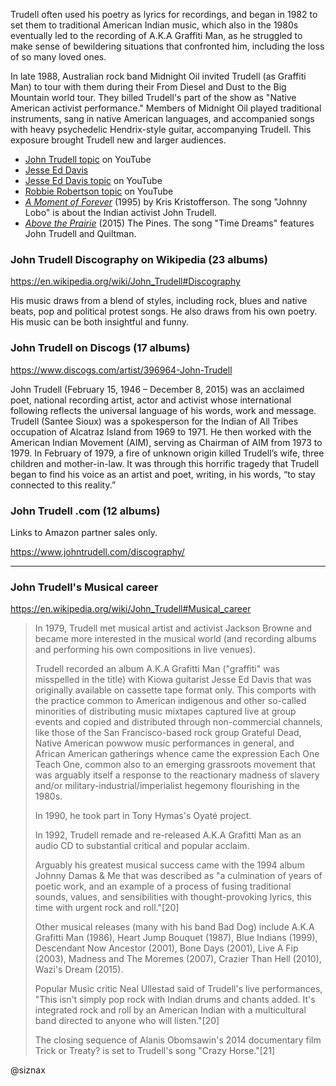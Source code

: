 Trudell often used his poetry as lyrics for recordings, and began in
1982 to set them to traditional American Indian music, which also in
the 1980s eventually led to the recording of A.K.A Graffiti Man, as
he struggled to make sense of bewildering situations that confronted
him, including the loss of so many loved ones.

In late 1988, Australian rock band Midnight Oil invited Trudell (as
Graffiti Man) to tour with them during their From Diesel and Dust to
the Big Mountain world tour. They billed Trudell's part of the show
as "Native American activist performance." Members of Midnight Oil
played traditional instruments, sang in native American languages,
and accompanied songs with heavy psychedelic Hendrix-style guitar,
accompanying Trudell. This exposure brought Trudell new and larger
audiences.

* [John Trudell
  topic](https://www.youtube.com/channel/UCK4DQQdsJDzuNp_Dw3esR9w) on
  YouTube
* [Jesse Ed Davis](https://en.wikipedia.org/wiki/Jesse_Ed_Davis)
* [Jesse Ed Davis
  topic](https://www.youtube.com/channel/UCpHT1Y0RhN5f8gg6RZumuyg) on
  YouTube 
* [Robbie Robertson
  topic](https://www.youtube.com/channel/UCgkhErULJj1D5EB7IZwDzAQ) on
  YouTube 
* [_A Moment of
  Forever_](https://en.wikipedia.org/wiki/A_Moment_of_Forever) (1995)
  by Kris Kristofferson. The song "Johnny Lobo" is about the Indian
  activist John Trudell.
* [_Above the
  Prairie_](https://www.youtube.com/playlist?list=OLAK5uy_l6kNc0HaWOXD_yoHV2t17ixBT7hwPMtOQ)
  (2015) The Pines. The song "Time Dreams" features John Trudell and
  Quiltman. 

### John Trudell Discography on Wikipedia (23 albums)

https://en.wikipedia.org/wiki/John_Trudell#Discography

His music draws from a blend of styles, including rock, blues and
native beats, pop and political protest songs. He also draws from his
own poetry. His music can be both insightful and funny.


### John Trudell on Discogs (17 albums)

https://www.discogs.com/artist/396964-John-Trudell

John Trudell (February 15, 1946 – December 8, 2015) was an acclaimed
poet, national recording artist, actor and activist whose
international following reflects the universal language of his words,
work and message. Trudell (Santee Sioux) was a spokesperson for the
Indian of All Tribes occupation of Alcatraz Island from 1969 to
1971. He then worked with the American Indian Movement (AIM), serving
as Chairman of AIM from 1973 to 1979. In February of 1979, a fire of
unknown origin killed Trudell’s wife, three children and
mother-in-law. It was through this horrific tragedy that Trudell began
to find his voice as an artist and poet, writing, in his words, “to
stay connected to this reality.”


### John Trudell .com (12 albums)

Links to Amazon partner sales only.

https://www.johntrudell.com/discography/

----

### John Trudell's Musical career

https://en.wikipedia.org/wiki/John_Trudell#Musical_career

> In 1979, Trudell met musical artist and activist Jackson Browne and
> became more interested in the musical world (and recording albums
> and performing his own compositions in live venues).
> 
> Trudell recorded an album A.K.A Grafitti Man ("graffiti" was
> misspelled in the title) with Kiowa guitarist Jesse Ed Davis that
> was originally available on cassette tape format only. This comports
> with the practice common to American indigenous and other so-called
> minorities of distributing music mixtapes captured live at group
> events and copied and distributed through non-commercial channels,
> like those of the San Francisco-based rock group Grateful Dead,
> Native American powwow music performances in general, and African
> American gatherings whence came the expression Each One Teach One,
> common also to an emerging grassroots movement that was arguably
> itself a response to the reactionary madness of slavery and/or
> military-industrial/imperialist hegemony flourishing in the 1980s.
> 
> In 1990, he took part in Tony Hymas's Oyaté project.
> 
> In 1992, Trudell remade and re-released A.K.A Grafitti Man as an
> audio CD to substantial critical and popular acclaim.
> 
> Arguably his greatest musical success came with the 1994 album
> Johnny Damas & Me that was described as "a culmination of years of
> poetic work, and an example of a process of fusing traditional
> sounds, values, and sensibilities with thought-provoking lyrics,
> this time with urgent rock and roll."[20]
> 
> Other musical releases (many with his band Bad Dog) include A.K.A
> Grafitti Man (1986), Heart Jump Bouquet (1987), Blue Indians (1999),
> Descendant Now Ancestor (2001), Bone Days (2001), Live A Fip (2003),
> Madness and The Moremes (2007), Crazier Than Hell (2010), Wazi's
> Dream (2015).
> 
> Popular Music critic Neal Ullestad said of Trudell's live
> performances, "This isn't simply pop rock with Indian drums and
> chants added. It's integrated rock and roll by an American Indian
> with a multicultural band directed to anyone who will listen."[20]
> 
> The closing sequence of Alanis Obomsawin's 2014 documentary film
> Trick or Treaty? is set to Trudell's song "Crazy Horse."[21]


@siznax
